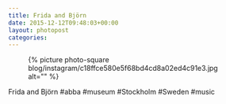```yaml
---
title: Frida and Björn
date: 2015-12-12T09:48:03+00:00
layout: photopost
categories:
---
```


<figure class="photo photo--square">
  {% picture photo-square blog/instagram/c18ffce580e5f68bd4cd8a02ed4c91e3.jpg alt="" %}
</figure>

Frida and Björn
#abba #museum #Stockholm #Sweden #music
